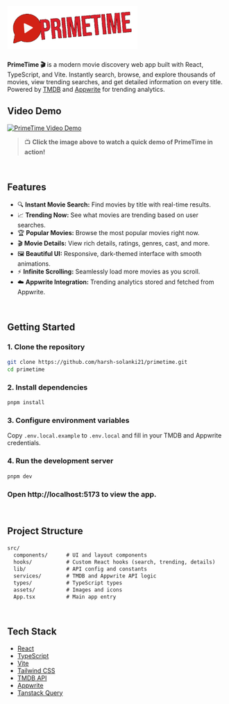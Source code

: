 # <img src="src/assets/logo.gif" alt="logo" width="300"/>

**PrimeTime 🎬** is a modern movie discovery web app built with React, TypeScript, and Vite. Instantly search, browse, and explore thousands of movies, view trending searches, and get detailed information on every title. Powered by [TMDB](https://www.themoviedb.org/) and [Appwrite](https://appwrite.io/) for trending analytics.

## Video Demo

[![PrimeTime Video Demo](https://i9.ytimg.com/vi_webp/_5rsu3xib8s/mq3.webp?sqp=COyiusIG-oaymwEmCMACELQB8quKqQMa8AEB-AH-CYACsgWKAgwIABABGEQgWyhyMA8=&rs=AOn4CLBEHra6MbO25E1lpRScwuhBoq988g)](https://youtu.be/_5rsu3xib8s)

> 📺 **Click the image above to watch a quick demo of PrimeTime in action!**

<br />

## Features

- 🔍 **Instant Movie Search:** Find movies by title with real-time results.
- 📈 **Trending Now:** See what movies are trending based on user searches.
- 🏆 **Popular Movies:** Browse the most popular movies right now.
- 🎬 **Movie Details:** View rich details, ratings, genres, cast, and more.
- 🖼️ **Beautiful UI:** Responsive, dark-themed interface with smooth animations.
- ⚡ **Infinite Scrolling:** Seamlessly load more movies as you scroll.
- ☁️ **Appwrite Integration:** Trending analytics stored and fetched from Appwrite.

<br />

## Getting Started

### 1. Clone the repository

```sh
git clone https://github.com/harsh-solanki21/primetime.git
cd primetime
```

### 2. Install dependencies

```typescript
pnpm install
```

### 3. Configure environment variables

Copy `.env.local.example` to `.env.local` and fill in your TMDB and Appwrite credentials.

### 4. Run the development server

```typescript
pnpm dev
```

### Open http://localhost:5173 to view the app.

<br />

## Project Structure

```
src/
  components/      # UI and layout components
  hooks/           # Custom React hooks (search, trending, details)
  lib/             # API config and constants
  services/        # TMDB and Appwrite API logic
  types/           # TypeScript types
  assets/          # Images and icons
  App.tsx          # Main app entry
```

<br />

## Tech Stack

- [React](https://react.dev/)
- [TypeScript](https://www.typescriptlang.org/)
- [Vite](https://vite.dev/)
- [Tailwind CSS](https://tailwindcss.com/)
- [TMDB API](https://www.themoviedb.org/)
- [Appwrite](https://appwrite.io/)
- [Tanstack Query](https://tanstack.com/query/latest)
